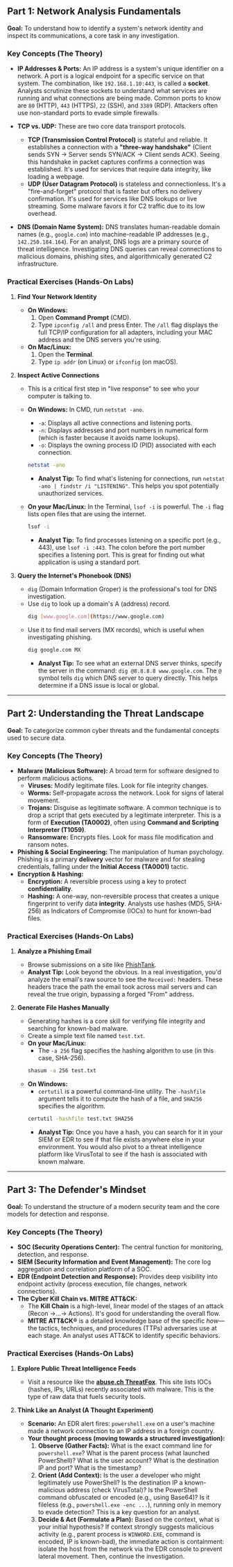 ## Part 1: Network Analysis Fundamentals

**Goal:** To understand how to identify a system's network identity and inspect its communications, a core task in any investigation.

### Key Concepts (The Theory)

- **IP Addresses & Ports:** An IP address is a system's unique identifier on a network. A port is a logical endpoint for a specific service on that system. The combination, like `192.168.1.10:443`, is called a **socket**. Analysts scrutinize these sockets to understand what services are running and what connections are being made. Common ports to know are `80` (HTTP), `443` (HTTPS), `22` (SSH), and `3389` (RDP). Attackers often use non-standard ports to evade simple firewalls.

- **TCP vs. UDP:** These are two core data transport protocols.

  - **TCP (Transmission Control Protocol)** is stateful and reliable. It establishes a connection with a **"three-way handshake"** (Client sends SYN -> Server sends SYN/ACK -> Client sends ACK). Seeing this handshake in packet captures confirms a connection was established. It's used for services that require data integrity, like loading a webpage.
  - **UDP (User Datagram Protocol)** is stateless and connectionless. It's a "fire-and-forget" protocol that is faster but offers no delivery confirmation. It's used for services like DNS lookups or live streaming. Some malware favors it for C2 traffic due to its low overhead.

- **DNS (Domain Name System):** DNS translates human-readable domain names (e.g., `google.com`) into machine-readable IP addresses (e.g., `142.250.184.164`). For an analyst, DNS logs are a primary source of threat intelligence. Investigating DNS queries can reveal connections to malicious domains, phishing sites, and algorithmically generated C2 infrastructure.

### Practical Exercises (Hands-On Labs)

1.  **Find Your Network Identity**

    - **On Windows:**
      1.  Open **Command Prompt** (CMD).
      2.  Type `ipconfig /all` and press Enter. The `/all` flag displays the full TCP/IP configuration for all adapters, including your MAC address and the DNS servers you're using.
    - **On Mac/Linux:**
      1.  Open the **Terminal**.
      2.  Type `ip addr` (on Linux) or `ifconfig` (on macOS).

2.  **Inspect Active Connections**

    - This is a critical first step in "live response" to see who your computer is talking to.
    - **On Windows:** In CMD, run `netstat -ano`.

      - `-a`: Displays all active connections and listening ports.
      - `-n`: Displays addresses and port numbers in numerical form (which is faster because it avoids name lookups).
      - `-o`: Displays the owning process ID (PID) associated with each connection.

      ```bash
      netstat -ano
      ```

      - **Analyst Tip:** To find what's listening for connections, run `netstat -ano | findstr /i "LISTENING"`. This helps you spot potentially unauthorized services.

    - **On your Mac/Linux:** In the Terminal, `lsof -i` is powerful. The `-i` flag lists open files that are using the internet.
      ```bash
      lsof -i
      ```
      - **Analyst Tip:** To find processes listening on a specific port (e.g., 443), use `lsof -i :443`. The colon before the port number specifies a listening port. This is great for finding out what application is using a standard port.

3.  **Query the Internet's Phonebook (DNS)**
    - `dig` (Domain Information Groper) is the professional's tool for DNS investigation.
    - Use `dig` to look up a domain's A (address) record.
      ```bash
      dig [www.google.com](https://www.google.com)
      ```
    - Use it to find mail servers (MX records), which is useful when investigating phishing.
      ```bash
      dig google.com MX
      ```
      - **Analyst Tip:** To see what an external DNS server thinks, specify the server in the command: `dig @8.8.8.8 www.google.com`. The `@` symbol tells `dig` which DNS server to query directly. This helps determine if a DNS issue is local or global.

---

## Part 2: Understanding the Threat Landscape

**Goal:** To categorize common cyber threats and the fundamental concepts used to secure data.

### Key Concepts (The Theory)

- **Malware (Malicious Software):** A broad term for software designed to perform malicious actions.
  - **Viruses:** Modify legitimate files. Look for file integrity changes.
  - **Worms:** Self-propagate across the network. Look for signs of lateral movement.
  - **Trojans:** Disguise as legitimate software. A common technique is to drop a script that gets executed by a legitimate interpreter. This is a form of **Execution (TA0002)**, often using **Command and Scripting Interpreter (T1059)**.
  - **Ransomware:** Encrypts files. Look for mass file modification and ransom notes.
- **Phishing & Social Engineering:** The manipulation of human psychology. Phishing is a primary **delivery** vector for malware and for stealing credentials, falling under the **Initial Access (TA0001)** tactic.
- **Encryption & Hashing:**
  - **Encryption:** A reversible process using a key to protect **confidentiality**.
  - **Hashing:** A one-way, non-reversible process that creates a unique fingerprint to verify data **integrity**. Analysts use hashes (MD5, SHA-256) as Indicators of Compromise (IOCs) to hunt for known-bad files.

### Practical Exercises (Hands-On Labs)

1.  **Analyze a Phishing Email**

    - Browse submissions on a site like [PhishTank](https://phishtank.org/).
    - **Analyst Tip:** Look beyond the obvious. In a real investigation, you'd analyze the email's raw source to see the `Received:` headers. These headers trace the path the email took across mail servers and can reveal the true origin, bypassing a forged "From" address.

2.  **Generate File Hashes Manually**
    - Generating hashes is a core skill for verifying file integrity and searching for known-bad malware.
    - Create a simple text file named `test.txt`.
    - **On your Mac/Linux:**
      - The `-a 256` flag specifies the hashing algorithm to use (in this case, SHA-256).
      ```bash
      shasum -a 256 test.txt
      ```
    - **On Windows:**
      - `certutil` is a powerful command-line utility. The `-hashfile` argument tells it to compute the hash of a file, and `SHA256` specifies the algorithm.
      ```bash
      certutil -hashfile test.txt SHA256
      ```
      - **Analyst Tip:** Once you have a hash, you can search for it in your SIEM or EDR to see if that file exists anywhere else in your environment. You would also pivot to a threat intelligence platform like VirusTotal to see if the hash is associated with known malware.

---

## Part 3: The Defender's Mindset

**Goal:** To understand the structure of a modern security team and the core models for detection and response.

### Key Concepts (The Theory)

- **SOC (Security Operations Center):** The central function for monitoring, detection, and response.
- **SIEM (Security Information and Event Management):** The core log aggregation and correlation platform of a SOC.
- **EDR (Endpoint Detection and Response):** Provides deep visibility into endpoint activity (process execution, file changes, network connections).
- **The Cyber Kill Chain vs. MITRE ATT&CK:**
  - The **Kill Chain** is a high-level, linear model of the stages of an attack (Recon ->...-> Actions). It's good for understanding the overall flow.
  - **MITRE ATT&CK®** is a detailed knowledge base of the specific _how_—the tactics, techniques, and procedures (TTPs) adversaries use at each stage. An analyst uses ATT&CK to identify specific behaviors.

### Practical Exercises (Hands-On Labs)

1.  **Explore Public Threat Intelligence Feeds**

    - Visit a resource like the **[abuse.ch ThreatFox](https://threatfox.abuse.ch/browse/)**. This site lists IOCs (hashes, IPs, URLs) recently associated with malware. This is the type of raw data that fuels security tools.

2.  **Think Like an Analyst (A Thought Experiment)**
    - **Scenario:** An EDR alert fires: `powershell.exe` on a user's machine made a network connection to an IP address in a foreign country.
    - **Your thought process (moving towards a structured investigation):**
      1.  **Observe (Gather Facts):** What is the exact command line for `powershell.exe`? What is the parent process (what launched PowerShell)? What is the user account? What is the destination IP and port? What is the timestamp?
      2.  **Orient (Add Context):** Is the user a developer who might legitimately use PowerShell? Is the destination IP a known-malicious address (check VirusTotal)? Is the PowerShell command obfuscated or encoded (e.g., using Base64)? Is it fileless (e.g., `powershell.exe -enc ...`), running only in memory to evade detection? This is a key question for an analyst.
      3.  **Decide & Act (Formulate a Plan):** Based on the context, what is your initial hypothesis? If context strongly suggests malicious activity (e.g., parent process is `WINWORD.EXE`, command is encoded, IP is known-bad), the immediate action is containment: isolate the host from the network via the EDR console to prevent lateral movement. Then, continue the investigation.
